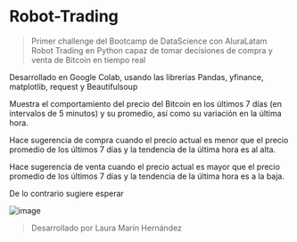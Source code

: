 # Robot-Trading
>Primer challenge del Bootcamp de DataScience con AluraLatam
Robot Trading en Python capaz de tomar decisiones de compra y venta de Bitcoin en tiempo real

Desarrollado en Google Colab, usando las  librerías Pandas, yfinance, matplotlib, request y Beautifulsoup

Muestra el comportamiento del precio del Bitcoin en los últimos 7 días (en intervalos de 5 minutos) y su promedio, así como su variación en la última hora.

Hace sugerencia de compra cuando el precio actual es menor que el precio promedio de los últimos 7 días y la tendencia de la última hora es al alta.

Hace sugerencia de venta cuando el precio actual es mayor que el precio promedio de los últimos 7 días y la tendencia de la última hora es a la baja.

De lo contrario sugiere esperar

![image](https://github.com/lauracmh/Robot-Trading/assets/157854108/c88f6706-8a46-4b38-b080-162553760e90)

>Desarrollado por Laura Marín Hernández
